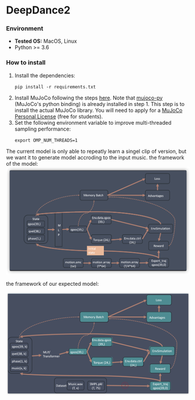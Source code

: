 # DeepDance2

### Environment
* **Tested OS:** MacOS, Linux
* Python >= 3.6
### How to install
1. Install the dependencies:
    ```
    pip install -r requirements.txt
    ```
2. Install MuJoCo following the steps [here](https://github.com/openai/mujoco-py#install-mujoco). Note that [mujoco-py](https://github.com/openai/mujoco-py) (MuJoCo's python binding) is already installed in step 1. This step is to install the actual MuJoCo library. You will need to apply for a [MuJoCo Personal License](https://www.roboti.us/license.html) (free for students).
3. Set the following environment variable to improve multi-threaded sampling performance:    
    ```
    export OMP_NUM_THREADS=1
    ```
The current model is only able to repeatly learn a singel clip of version, but we want it to generate model accroding to the input music. the framework of the model:
![Skills](https://github.com/ConnerQiu/DeepDance2/blob/master/assets/Current_model.png)

the framework of our expected model:

![Skills](https://github.com/ConnerQiu/DeepDance2/blob/master/assets/Expected_model.png)
